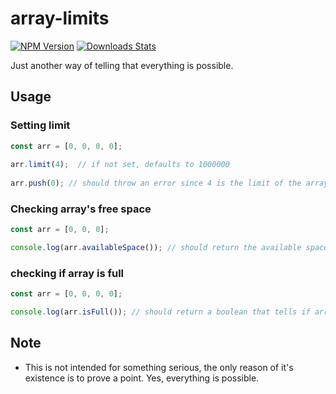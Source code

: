# array-limits  
[![NPM Version][npm-image]][npm-url]
[![Downloads Stats][npm-downloads]][npm-url]  
  
Just another way of telling that everything is possible.  
  
## Usage  
  
### Setting limit  
  
```javascript
const arr = [0, 0, 0, 0];  
  
arr.limit(4);  // if not set, defaults to 1000000
  
arr.push(0); // should throw an error since 4 is the limit of the array
```  
### Checking array's free space  
  
```javascript
const arr = [0, 0, 0];

console.log(arr.availableSpace()); // should return the available space of an array
```
### checking if array is full  
  
```javascript
const arr = [0, 0, 0, 0];

console.log(arr.isFull()); // should return a boolean that tells if array is full or not
```  
  
## Note  
  
* This is not intended for something serious, the only reason of it's existence is to prove a point. Yes, everything is possible.  
  
<!-- Markdown link & img dfn's -->
[npm-image]: https://img.shields.io/npm/v/array-limits.svg?style=flat-square
[npm-url]: https://www.npmjs.com/package/array-limits
[npm-downloads]: https://img.shields.io/npm/dm/array-limits.svg?style=flat-square
